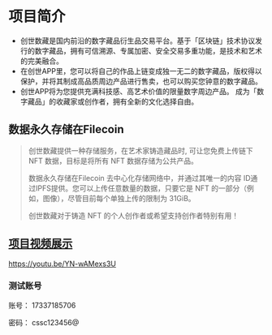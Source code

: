 # 项目简介
- 创世数藏是国内前沿的数字藏品衍生品交易平台。基于「区块链」技术协议发行的数字藏品，拥有可信溯源、专属加密、安全交易多重功能，是技术和艺术的完美融合。
- 在创世APP里，您可以将自己的作品上链变成独一无二的数字藏品，版权得以保护，并将其制成高品质周边产品进行售卖，也可以购买您钟意的数字藏品。
- 创世APP将为您提供充满科技感、高艺术价值的限量数字周边产品。
成为「数字藏品」的收藏家或创作者，拥有全新的文化选择自由。

## 数据永久存储在Filecoin
> 创世数藏提供一种存储服务，在艺术家铸造藏品时, 可让您免费上传链下 NFT 数据，目标是将所有 NFT 数据存储为公共产品。
>
> 数据永久存储在Filecoin 去中心化存储网络中，并通过其唯一的内容 ID通过IPFS提供。您可以上传任意数量的数据，只要它是 NFT 的一部分（例如，图像），尽管目前每个单独上传的限制为 31GiB。
>
> 创世数藏对于铸造 NFT 的个人创作者或希望支持创作者特别有用！


## [项目视频展示](https://youtu.be/YN-wAMexs3U)

https://youtu.be/YN-wAMexs3U


### 测试账号
账号：
17337185706

密码：
cssc123456@
